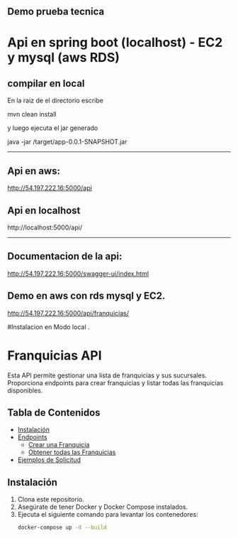 ## Demo prueba tecnica

# Api en spring boot (localhost) - EC2 y mysql (aws RDS)

## compilar en local

En la raiz de el directorio escribe

mvn clean install

y luego ejecuta el jar generado

java -jar /target/app-0.0.1-SNAPSHOT.jar

-----------------------
## Api en aws: 

http://54.197.222.16:5000/api

## Api en localhost
http://localhost:5000/api/

----------------------
## Documentacion de la api: 

http://54.197.222.16:5000/swagger-ui/index.html

## Demo en aws con rds mysql y EC2.

http://54.197.222.16:5000/api/franquicias/
 

#Instalacion en Modo local .

# Franquicias API

Esta API permite gestionar una lista de franquicias y sus sucursales. Proporciona endpoints para crear franquicias y listar todas las franquicias disponibles.

## Tabla de Contenidos
- [Instalación](#instalación)
- [Endpoints](#endpoints)
    - [Crear una Franquicia](#crear-una-franquicia)
    - [Obtener todas las Franquicias](#obtener-todas-las-franquicias)
- [Ejemplos de Solicitud](#ejemplos-de-solicitud)

## Instalación
1. Clona este repositorio.
2. Asegúrate de tener Docker y Docker Compose instalados.
3. Ejecuta el siguiente comando para levantar los contenedores:
   ```bash
   docker-compose up -d --build
